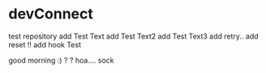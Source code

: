 # devConnect
test repository
add Test Text
add Test Text2
add Test Text3
add retry..
add reset !!
add hook Test

good morning :) ?
?
hoa....
sock
